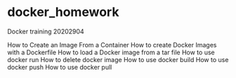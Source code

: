# docker_homework
Docker training 20202904 

How to Create an Image From a Container
How to create Docker Images with a Dockerfile
How to load a Docker image from a tar file 
How to use docker run
How to delete docker image
How to use docker build
How to use docker push
How to use docker pull
